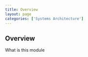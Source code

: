 ```yaml
---
title: Overview
layout: page
categories: ['Systems Architecture']
---
```


## Overview

What is this module

